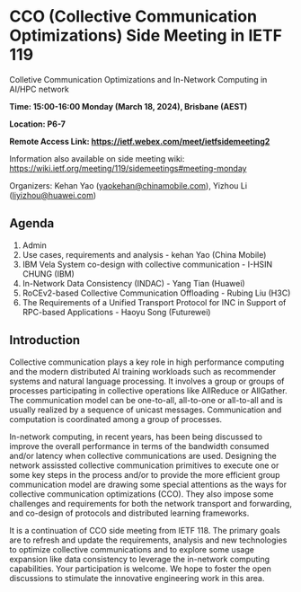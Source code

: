 # CCO (Collective Communication Optimizations) Side Meeting in IETF 119
Colletive Communication Optimizations and In-Network Computing in AI/HPC network

**Time: 15:00-16:00 Monday (March 18, 2024), Brisbane (AEST)**

**Location: P6-7**

**Remote Access Link:  https://ietf.webex.com/meet/ietfsidemeeting2**

Information also available on side meeting wiki: https://wiki.ietf.org/meeting/119/sidemeetings#meeting-monday

Organizers: Kehan Yao (yaokehan@chinamobile.com), Yizhou Li (liyizhou@huawei.com) 

## Agenda
1.	Admin 
2.	Use cases, requirements and analysis - kehan Yao (China Mobile)
3.	IBM Vela System co-design with collective communication - I-HSIN CHUNG (IBM)
4.	In-Network Data Consistency (INDAC) - Yang Tian (Huawei)
5.	RoCEv2-based Collective Communication Offloading - Rubing Liu (H3C) 
6.	The Requirements of a Unified Transport Protocol for INC in Support of RPC-based Applications - Haoyu Song (Futurewei) 


## Introduction
Collective communication plays a key role in high performance computing and the modern distributed AI training workloads such as recommender systems and natural language processing.
It involves a group or groups of processes participating in collective operations like AllReduce or AllGather. The communication model can be one-to-all, all-to-one or all-to-all and is usually realized by a sequence of unicast messages. Communication and computation is coordinated among a group of processes. 

In-network computing, in recent years, has been being discussed to improve the overall performance in terms of the bandwidth consumed and/or latency when collective communications are used. Designing the network assissted collective communication primitives to execute one or some key steps in the process and/or to provide the more efficient group communication model are drawing some special attentions as the ways for collective communication optimizations (CCO). They also impose some challenges and requirements for both the network transport and forwarding, and co-design of protocols and distributed learning frameworks.

It is a continuation of CCO side meeting from IETF 118. The primary goals are to refresh and update the requirements, analysis and new technologies to optimize collective communications and to explore some usage expansion like data consistency to leverage the in-network computing capabilities. Your participation is welcome. We hope to foster the open discussions to stimulate the innovative engineering work in this area.
